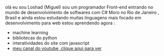 olá eu sou Loshad (Miguel)
sou um programador Front-end  entrando  no mundo de desenvolvimento de softwares com C#
Moro no Rio de Janeiro , Brasil
e ainda estou estudando  muitas linguagens 
mais focado em desenvolvimento para  web 
estou  aprendendo agora :
* machine learning
* bibliotecas do python 
* interatividades do site com javascript
* [meu canal do youtube, clique aqui para ver](https://www.youtube.com/channel/UCBITyx_njlrhlt0Rj6R0-LQ)
